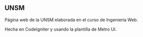 ## UNSM

Página web de la UNSM elaborada en el curso de Ingenieria Web.

Hecha en CodeIgniter y usando la plantilla de Metro UI.
